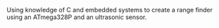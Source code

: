 Using knowledge of C and embedded systems to create a range finder using an ATmega328P and an ultrasonic sensor.
